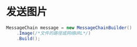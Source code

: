 # 发送图片

```cs
MessageChain message = new MessageChainBuilder()
    .Image(/*文件的路径或网络URL*/)
    .Build();
```